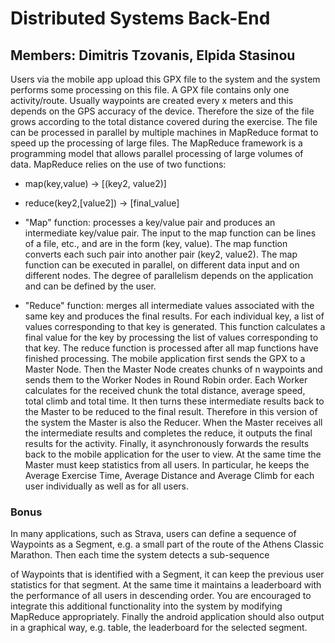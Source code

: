 # Distributed Systems Back-End

## Members: Dimitris Tzovanis, Elpida Stasinou

Users via the mobile app upload this GPX file to the system and the system performs some processing on this file. A GPX file contains only one activity/route.
Usually waypoints are created every x meters and this depends on the GPS accuracy of the device. Therefore the size of the file grows according to the total distance covered during the exercise. The file can be processed in parallel by multiple machines in MapReduce format to speed up the processing of large files.
The MapReduce framework is a programming model that allows parallel processing of large volumes of data.
MapReduce relies on the use of two functions: 
- map(key,value) -> [(key2, value2)]
- reduce(key2,[value2]) -> [final_value]

  
- "Map" function: processes a key/value pair and produces an intermediate key/value pair. The input to the map function can be lines of a file, etc., and are in the form (key, value). The map function converts each such pair into another pair (key2, value2). The map function can be executed in parallel, on different data input and on different nodes. The degree of parallelism depends on the application and can be defined by the user.
- "Reduce" function: merges all intermediate values associated with the same key and produces the final results. For each individual key, a list of values corresponding to that key is generated. This function calculates a final value for the key by processing the list of values corresponding to that key. The reduce function is processed after all map functions have finished processing.
The mobile application first sends the GPX to a Master Node. Then the Master Node creates chunks of n waypoints and sends them to the Worker Nodes in Round Robin order. Each Worker calculates for the received chunk the total distance, average speed, total climb and total time. It then turns these intermediate results back to the Master to be reduced to the final result. Therefore in this version of the system the Master is also the Reducer.
When the Master receives all the intermediate results and completes the reduce, it outputs the final results for the activity. Finally, it asynchronously forwards the results back to the mobile application for the user to view.
At the same time the Master must keep statistics from all users. In particular, he keeps the Average Exercise Time, Average Distance and Average Climb for each user individually as well as for all users.

### Bonus

In many applications, such as Strava, users can define a sequence of Waypoints as a Segment, e.g. a small part of the route of the Athens Classic Marathon. Then each time the system detects a sub-sequence
 
of Waypoints that is identified with a Segment, it can keep the previous user statistics for that segment. At the same time it maintains a leaderboard with the performance of all users in descending order. You are encouraged to integrate this additional functionality into the system by modifying MapReduce appropriately.
Finally the android application should also output in a graphical way, e.g. table, the leaderboard for the selected segment.
